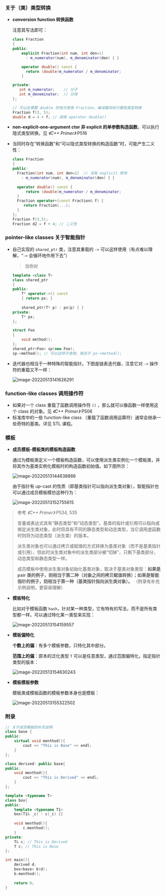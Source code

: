 ### 关于（类）类型转换

- **conversion function 转换函数**

    注意其写法即可：

    ```cpp
    class Fraction
    {
    public:
        explicit Fraction(int num, int den=1) 
          : m_numerator(num), m_denominator(den) { }
    
        operator double() const { 
          return (double)m_numerator / m_denominator; 
        }
    
    private:   
       int m_numerator;    // 分子
       int m_denominator;  // 分母
    };
    
    // 可以在需要 double 的地方使用 Fraction，编译器将执行模型类型转换
    Fraction f(3, 5);
    double d = 4 + f; // 调用 operator double()
    ```

- **non-explicit-one-argument ctor 非 explicit 的单参数构造函数**，可以执行隐式类型转换。见 *《C++ Primer》* P516

- 当同时存在“转换函数”和“可以隐式类型转换的构造函数”时，可能产生二义性：

  ```cpp
  class Fraction
  {
  public:
  	Fraction(int num, int den=1)  // 没有 explicit 修饰
  	  : m_numerator(num), m_denominator(den) { }
  	
   	operator double() const { 
        return (double)m_numerator / m_denominator; 
   	}
   	Fraction operator+(const Fraction& f) { 
  	   return Fraction(...); 
  	} 
  };
  Fraction f(3,5);
  Fraction d2 = f + 4; // 二义性
  ```

### pointer-like classes 关于智能指针

- 自己实现的 `shared_ptr` 类，注意其重载的 `->` 可以这样使用（有点难以理解，“`->` 会循环地作用下去”）

  > 当你对

  ```cpp
  template <class T>
  class shared_ptr
  {
  public:
      T* operator->() const
      { return px; }
      
      shared_ptr(T* p) : px(p) { }
  private:
      T* px;
  };
  
  struct Foo
  {
      void method();
  };
  shared_ptr<Foo> sp(new Foo);
  sp->method(); // 可以这样子使用，相当于 px->method();
  ```

- 迭代器也相当于一种特殊的智能指针。下图是链表迭代器，注意它对 `->` 操作符的重载又不一样：

  ![image-20220513141626291](images/image-20220513141626291.png)

### function-like classes 调用操作符

- 如果对一个 class 重载了函数调用操作符 `()` ，那么就可以像函数一样使用这个 class 的对象。见 *《C++ Primer》* P506
- 标准库中的一些 function-like class （重载了函数调用运算符）通常会继承一些奇特的基类。详见 STL 课程。

### 模板

- **成员模板-模板类的模板构造函数**

  通过为模板类定义一个模板构造函数，可以使用派生类实例化一个模板类，并将其作为基类实例化模板时的构造函数初始值。如下图所示：

  ![image-20220513144638866](images/image-20220513144638866.png)

  由于指针有 up-cast 的性质（即基类指针可以指向派生类对象），智能指针也可以通过成员模板模仿这种行为：

  ![image-20220513152755615](images/image-20220513152755615.png)

> 参考 *《C++ Primer》* P534, 535
>
> 变量或表达式具有“静态类型”和“动态类型”。基类的指针或引用可以指向或绑定派生类对象，此时将具有不同的静态类型和动态类型，当它调用虚函数时则将为动态类型（派生类）的版本。
>
> 派生类对象也可以通过拷贝或赋值的方式转换为基类对象（而不是基类指针或引用），但此时派生类对象中的派生类部分被“切掉”，只剩下基类部分，动态类型和静态类型一样。
>
> 成员模板中使用派生类对象初始化基类对象，取决于基类对象类型：**如果是 pair 类的例子，则相当于第二种（对象之间的拷贝赋值转换）；如果是智能指针的例子，则相当于第一种（基类指针指向派生类对象）。** （附录有补充示例说明，更容易理解）

- **模板特化**

  比如对于模板函数 `hash`，针对某一种类型，它有特有的写法，而不是所有类型都一样。可以通过特化某一类型来实现：

  ![image-20220513154159557](images/image-20220513154159557.png)

- **模板偏特化**

  **个数上的偏**：有多个模板参数，只特化其中部分。

  **范围上的偏**：原本的泛化类型 `T` 可以是任意类型，通过范围偏特化，指定指针类型的版本：

  ![image-20220513154630243](images/image-20220513154630243.png)

- **模板模板参数**

  模板类或模板函数的模板参数本身也是模板：

  ![image-20220513155322502](images/image-20220513155322502.png)



### 附录

```cpp
// 关于成员模板的补充说明
class base {
public:
    virtual void menthod(){
        cout << "This is Base" << endl;
    }
};

class derived: public base{
public:
    void menthod(){
        cout << "This is Derived" << endl;
    }
};

template <typename T>
class box{
public:
    template <typename T1>
    box(T1& _c) : c(_c) {}
    
    void menthod(){
        c.menthod();
    }
private:
    T& c; // This is Derived
    T c; // This is Base
};

int main(){
    derived d;
    box<base> b(d);
    b.menthod();
    
    return 0;
}
```

